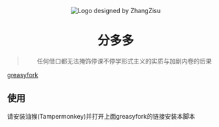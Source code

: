 <div align="center">

![Logo designed by ZhangZisu](https://i.loli.net/2020/02/27/C1A5PGZfKB7gJ4Q.png)

# 分多多
> 任何借口都无法掩饰停课不停学形式主义的实质与加剧内卷的后果

</div>

[greasyfork](https://greasyfork.org/zh-CN/scripts/396937-fenduoduo)

## 使用
请安装油猴(Tampermonkey)并打开上面greasyfork的链接安装本脚本
